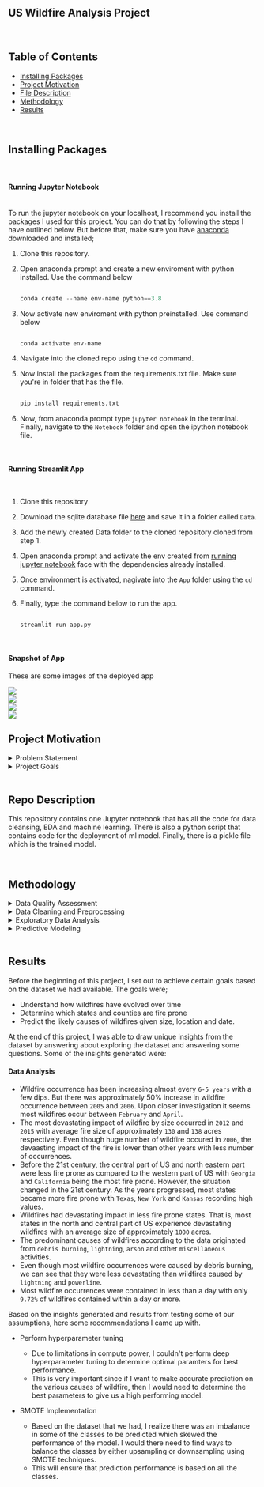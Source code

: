 ## US Wildfire Analysis Project
<br>

## Table of Contents
* [Installing Packages](#ip)
* [Project Motivation](#pm)
* [File Description](#fd)
* [Methodology](#md)
* [Results](#re)


<br>

## Installing Packages<a name="ip"></a>
<br>

#### Running Jupyter Notebook<a name="jn"></a>
<br>
To run the jupyter notebook on your localhost, I recommend you install the packages I used for this project. You can do that by following the steps I have outlined below. But before that, make sure you have <a href='https://www.anaconda.com/products/distribution'>anaconda</a> downloaded and installed;

1. Clone this repository.
2. Open anaconda prompt and create a new enviroment with python installed. Use the command below

	```python

	conda create --name env-name python==3.8
	```
3. Now activate new enviroment with python preinstalled. Use command below

	```python

	conda activate env-name
	```
4. Navigate into the cloned repo using the `cd` command.
5. Now install the packages from the requirements.txt file. Make sure you're in folder that has the file.

	```python

	pip install requirements.txt
	```
6. Now, from anaconda prompt type `jupyter notebook` in the terminal. Finally, navigate to the `Notebook` folder and open the ipython notebook file.
<br>

#### Running Streamlit App
<br>

1. Clone this repository 
2. Download the sqlite database file [here](https://drive.google.com/file/d/1ppmtt3oxiDxxpCOmBkVgClLyU3of4_Iz/view?usp=sharing) and save it in a folder called `Data`.
3. Add the newly created Data folder to the cloned repository cloned from step 1.
4. Open anaconda prompt and activate the env created from [running jupyter notebook](#jn) face with the dependencies already installed.
5. Once environment is activated, nagivate into the `App` folder using the `cd` command.
6. Finally, type the command below to run the app.

	```python

	streamlit run app.py
	```

<br>


#### Snapshot of App

These are some images of the deployed app

<img src="Images/Home.png">
<br>

<img src="Images/Dashboard.png">
<br>

<img src="Images/focus.png">
<br>

<img src="Images/batch.png">
<br>



## Project Motivation<a name="pm"></a>
<details>
	<summary>Problem Statement</summary>
	<br>
	<p style='text-align:justify;'>Forest fires and wildfires are natural disasters that continue to make national and global news, including the recent nationwide fires that killed over a billion animals in Australia. Such fires can be very difficult to predict as many different random events like lightning, electrical failures, smoking, or arson are potential causes. Due to the unfortunate circumstances surrounding these fires, they're often difficult to contain, and can end up costing governments millions of dollars in relief, as well as the tragic loss of the humans, fauna, and flora.

Inspired by this real-world problem, we set out to create a prediction model to evaluate whether United States fires can be contained within their local confines, or may necessarily need external aid. Below are our findings.</p>

</details>

<details>
	<summary>Project Goals</summary>
	<br>
	<p>IIn this project, I seek to achieve the following goals;</p>
	<ol>
		<li>Understand how wildfires have evolved over time</li>
		<li>Determine which states and counties are fire prone</li>
    <li>Predict the likely causes of wildfires given size, location and date.</li>
	</ol>
</details>

<br>

## Repo Description <a name="fd"></a>
This repository contains one Jupyter notebook that has all the code for data cleansing, EDA and machine learning. There is also a python script that contains code for the deployment of ml model. Finally, there is a pickle file which is the trained model.

<br>

## Methodology<a name="md"></a>
<details>
	<summary>Data Quality Assessment</summary>
	<br>
	<p style='text-align:justify;'>The first task that I performed under the data preparation step was initial assessment of the quality of data which easily allowed me to properly clean the data. The following were some of the issues discovered;</p>
	<ul>
		<li>Missing values in some of the columns with 6 of those columns having missing values above 60%.</li>
		<li>Discovered some columns will not be needed for the analysis.</li>
		<li>Some of the data types were not properly formatted including the date.</li>
	</ul>
</details>

<details>
	<summary>Data Cleaning and Preprocessing</summary>
	<br>
	<p style='text-align:justify;'>In the preprocessing step (usually an iterative process) I cleaned the data based on data quality issues identified. Some of           the task I performed in this step include;</p>
	<ul>
		<li>Handling missing values</li>
		<li>Dropping unneeded columns</li>
		<li>Proper date formatting</li>
	</ul>
</details>

<details>
<summary>Exploratory Data Analysis</summary>
<br>
One of the goals for this project as mentioned earlier is to segment dataset and draw unique insights, by answering some questions. Based on this stated goal, I performed any set of analysis to obtain insights that helped me arrive at some plausible conclusions.

<p>&nbsp;</p>
	
To achieve the first goal, I looked at general distirbutions of our features and try to answer the questions listed below:
  
* How has wildfires evolved over time?
* Which states and counties are fire prone?
* What are the main causes of wildfires?
* Predict the likely causes of wildfires given size, location and date.
</details>


<details>
<summary>Predictive Modeling</summary>
<br>
To complete this task I went through the various machine learning steps which includes;
	
* Data Loading - In this task I loaded the cleaned data that contained all the engineered features as well as the selected ones.
* Data Understanding - In this step, I used both graphical and quantitative methods to explore the distributions and correlations between attributes.
* Data Splitting - I then went ahead and split the data into train, test and validation data in readiness for modeling.
* Algorithm Evaluation - In this step, I trained various algorithms on a standardized dataset using default parameters and 5-fold cross-validation. 
* Parameter Tuning - The best model turned out to be RandomForest Classifier which I later went ahead to tune its parameters for better performance using                Grid Search.
* Final Model - At this stage, the model was ready to make predictions. The model was able to predict the causes of wildfire with an `F1` score of approximately 80%
* Model Understanding -  I wanted to know how the trained model performed and what were the main drivers. I plotted various visualizattions including roc/auc curves, classification report, confusion matrix, precision recall curve etc.
</details>

<br>

## Results<a name="re"></a>
Before the beginning of this project, I set out to achieve certain goals based on the dataset we had available. The goals were;

* Understand how wildfires have evolved over time
* Determine which states and counties are fire prone
* Predict the likely causes of wildfires given size, location and date.

At the end of this project, I was able to draw unique insights from the dataset by answering about exploring the dataset and answering some questions. Some of the insights generated were:

#### Data Analysis

* Wildfire occurrence has been increasing almost every `6-5 years` with a few dips. But there was approximately 50% increase in wildfire occurrence between `2005` and `2006`. Upon closer investigation it seems most wildfires occur between `February` and `April`.
* The most devastating impact of wildfire by size occurred in `2012` and `2015` with average fire size of approximately `130` and `138` acres respectively. Even though huge number of wildfire occured in `2006`, the devaasting impact of the fire is lower than other years with less number of occurrences. 
* Before the 21st century, the central part of US and north eastern part were less fire prone as compared to the western part of US with `Georgia` and `California` being the most fire prone. However, the situation changed in the 21st century. As the years progressed, most states became more fire prone with `Texas`, `New York` and `Kansas` recording high values.
* Wildfires had devastating impact in less fire prone states. That is, most states in the north and central part of US experience devastating wildfires with an average size of approximately `1000` acres. 
* The predominant causes of wildfires according to the data originated from `debris burning`, `lightning`, `arson` and other `miscellaneous` activities.
* Even though most wildfire occurrences were caused by debris burning, we can see that they were less devastating than wildfires caused by `lightning` and `powerline`.
* Most wildfire occurrences were contained in less than a day with only `9.72%` of wildfires contained within a day or more.


Based on the insights generated and results from testing some of our assumptions, here some recommendations I came up with.

* Perform hyperparameter tuning 
    * Due to limitations in compute power, I couldn't perform deep hyperparameter tuning to determine optimal paramters for best performance. 
    * This is very important since if I want to make accurate prediction on the various causes of wildfire, then I would need to determine the best parameters to give us a high performing model.

* SMOTE Implementation
    * Based on the dataset that we had, I realize there was an imbalance in some of the classes to be predicted which skewed the performance of the model. I would there need to find ways to balance the classes by either upsampling or downsampling using SMOTE techniques.
    * This will ensure that prediction performance is based on all the classes.
 
<br>


